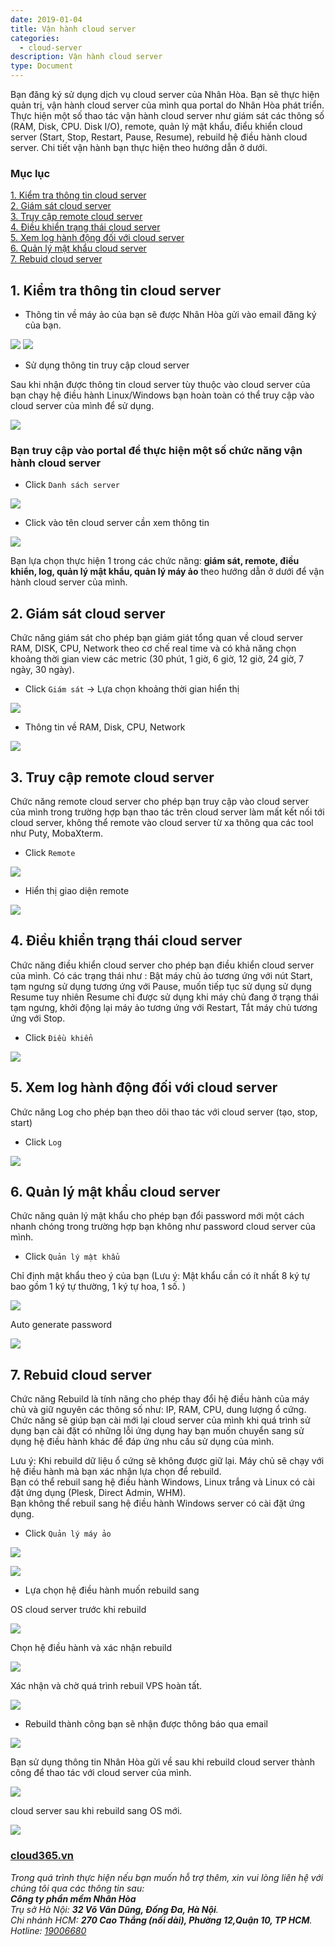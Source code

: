 ```yaml
---
date: 2019-01-04
title: Vận hành cloud server
categories:
  - cloud-server
description: Vận hành cloud server
type: Document
---
```


Bạn đăng ký sử dụng dịch vụ cloud server của Nhân Hòa. Bạn sẽ thực hiện quản trị, vận hành cloud server của mình qua portal do Nhân Hòa phát triển. Thực hiện một số thao tác vận hành cloud server như giám sát các thông số (RAM, Disk, CPU. Disk I/O), remote, quản lý mật khẩu, điểu khiển cloud server (Start, Stop, Restart, Pause, Resume), rebuild hệ điều hành cloud server. Chi tiết vận hành bạn thực hiện theo hướng dẫn ở dưới.


### Mục lục

[1. Kiểm tra thông tin cloud server](#thongtin)<br>
[2. Giám sát cloud server](#giamsatmayao)<br>
[3. Truy cập remote cloud server](#consolemayao)<br>
[4. Điều khiển trạng thái cloud server](#statusmayao)<br>
[5. Xem log hành động đối với cloud server](#logVPS)<br>
[6. Quản lý mật khẩu cloud server](#matkhauVPS)<br>
[7. Rebuid cloud server](#rebuildVPS)<br>

<a name="thongtin"></a>
## 1. Kiểm tra thông tin cloud server

+ Thông tin về máy ảo của bạn sẽ được Nhân Hòa gửi vào email đăng ký của bạn.

![](/images/img-vanhanh-vps/Screenshot_540.png)
![](/images/img-vanhanh-vps/Screenshot_541.png)

+ Sử dụng thông tin truy cập cloud server

Sau khi nhận được thông tin cloud server tùy thuộc vào cloud server của bạn chạy hệ điều hành Linux/Windows bạn hoàn toàn có thể truy cập vào cloud server của mình để sử dụng.

![](/images/img-vanhanh-vps/Screenshot_542.png)

### Bạn truy cập vào portal để thực hiện một số chức năng vận hành cloud server

+ Click `Danh sách server`

![](/images/img-vanhanh-vps/Screenshot_543.png)

+ Click vào tên cloud server cần xem thông tin

![](/images/img-vanhanh-vps/Screenshot_544.png)

Bạn lựa chọn thực hiện 1 trong các chức năng: **giám sát, remote, điều khiển, log, quản lý mật khẩu, quản lý máy ảo** theo hướng dẫn ở dưới để vận hành cloud server của mình.

<a name="giamsatmayao"></a>
## 2. Giám sát cloud server

Chức năng giám sát cho phép bạn giám giát tổng quan về cloud server RAM, DISK, CPU, Network theo cơ chế real time và có khả năng chọn khoảng thời gian view các metric (30 phút, 1 giờ, 6 giờ, 12 giờ, 24 giờ, 7 ngày, 30 ngày).

+ Click `Giám sát` -> Lựa chọn khoảng thời gian hiển thị

![](/images/img-vanhanh-vps/Screenshot_545.png)

+ Thông tin về RAM, Disk, CPU, Network

![](/images/img-vanhanh-vps/Screenshot_546.png)

<a name="consolemayao"></a>
## 3. Truy cập remote cloud server

Chức năng remote cloud server cho phép bạn truy cập vào cloud server của mình trong trường hợp bạn thao tác trên cloud server làm mất kết nối tới cloud server, không thể remote vào cloud server từ xa thông qua các tool như Puty, MobaXterm.

+ Click `Remote`

![](/images/img-vanhanh-vps/Screenshot_547.png)

+ Hiển thị giao diện remote

![](/images/img-vanhanh-vps/Screenshot_548.png)

<a name="statusmayao"></a>
## 4. Điều khiển trạng thái cloud server

Chức năng điều khiển cloud server cho phép bạn điều khiển cloud server của mình. Có các trạng thái như : Bật máy chủ ảo tương ứng với nút Start, tạm ngưng sử dụng tương ứng với Pause, muốn tiếp tục sử dụng sử dụng Resume tuy nhiên Resume chỉ được sử dụng khi máy chủ đang ở trạng thái tạm ngưng, khởi động lại máy ảo tương ứng với Restart, Tắt máy chủ tương ứng với Stop.

+ Click `Điều khiển`

![](/images/img-vanhanh-vps/Screenshot_549.png)

<a name="logVPS"></a>
## 5. Xem log hành động đối với cloud server

Chức năng Log cho phép bạn theo dõi  thao tác với cloud server (tạo, stop, start)

+ Click `Log`

![](/images/img-vanhanh-vps/Screenshot_550.png)

<a name="matkhauVPS"></a>
## 6. Quản lý mật khẩu cloud server

Chức năng quản lý mật khẩu cho phép bạn đổi password mới một cách nhanh chóng trong trường hợp bạn không như password cloud server của mình.

+ Click `Quản lý mật khẩu`

Chỉ định mật khẩu theo ý của bạn (Lưu ý: Mật khẩu cần có ít nhất 8 ký tự bao gồm 1 ký tự thường, 1 ký tự hoa, 1 số. )

![](/images/img-vanhanh-vps/Screenshot_542.png)

Auto generate password

![](/images/img-vanhanh-vps/Screenshot_543.png)

<a name="rebuildVPS"></a>
## 7. Rebuid cloud server

Chức năng Rebuild là tính năng cho phép thay đổi hệ điều hành của máy chủ và giữ nguyên các thông số như: IP, RAM, CPU, dung lượng ổ cứng. Chức năng sẽ giúp bạn cài mới lại cloud server của mình khi quá trình sử dụng bạn cài đặt có những lỗi ứng dụng hay bạn muốn chuyển sang sử dụng hệ điều hành khác để đáp ứng nhu cầu sử dụng của mình.

Lưu ý: Khi rebuild dữ liệu ổ cứng sẽ không được giữ lại. Máy chủ sẽ chạy với hệ điều hành mà bạn xác nhận lựa chọn để rebuild.<br>Bạn có thể rebuil sang hệ điều hành Windows, Linux trắng và Linux có cài đặt ứng dụng (Plesk, Direct Admin, WHM).<br>Bạn không thể rebuil sang hệ điều hành Windows server có cài đặt ứng dụng.

+ Click `Quản lý máy ảo`

![](/images/img-vanhanh-vps/Screenshot_557.png)

![](/images/img-vanhanh-vps/Screenshot_558.png)


+ Lựa chọn hệ điều hành muốn rebuild sang

OS cloud server trước khi rebuild

![](/images/img-vanhanh-vps/Screenshot_559.png)

Chọn hệ điều hành và xác nhận rebuild

![](/images/img-vanhanh-vps/Screenshot_560.png)

Xác nhận và chờ quá trình rebuil VPS hoàn tất.

![](/images/img-vanhanh-vps/Screenshot_561.png)

+ Rebuild thành công bạn sẽ nhận được thông báo qua email

![](/images/img-vanhanh-vps/Screenshot_562.png)

Bạn sử dụng thông tin Nhân Hòa gửi về sau khi rebuild cloud server thành công để thao tác với cloud server của mình.

![](/images/img-vanhanh-vps/Screenshot_565.png)

cloud server sau khi rebuild sang OS mới.

![](/images/img-vanhanh-vps/Screenshot_567.png)

### [cloud365.vn](https://cloud365.vn/)

*Trong quá trình thực hiện nếu bạn muốn hỗ trợ thêm, xin vui lòng liên hệ với chúng tôi qua các thông tin sau:<br>
**Công ty phần mềm Nhân Hòa**<br>
Trụ sở Hà Nội: **32 Võ Văn Dũng, Đống Đa, Hà Nội**.<br>
Chi nhánh HCM: **270 Cao Thắng (nối dài), Phường 12,Quận 10, TP HCM**.<br>
Hotline: [19006680](#)*
